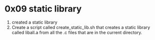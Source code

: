 # 0x09 static library
1. created a static library
2. Create a script called create_static_lib.sh that creates a static library called liball.a from all the .c files that are in the current directory.